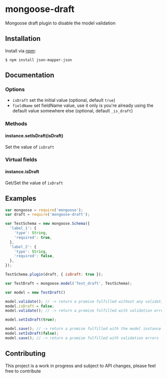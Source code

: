 # mongoose-draft
Mongoose draft plugin to disable the model validation

## Installation

Install via [npm](https://www.npmjs.com/):

```
$ npm install json-mapper-json
```

## Documentation

### Options

* `isDraft` set the initial value (optional, default `true`)
* `fieldName` set fieldName value, use it only is you're already using the default value somewhere else (optional, default `_is_draft`)

### Methods

#### instance.setIsDraft(isDraft)

Set the value of `isDraft`

### Virtual fields

#### instance.isDraft

Get/Set the value of `isDraft`

## Examples

````javascript
var mongoose = require('mongoose');
var draft = require('mongoose-draft');

var TestSchema = new mongoose.Schema({
  'label_1': {
    'type': String,
    'required': true,
  },
  'label_2': {
    'type': String,
    'required': false,
  },
});

TestSchema.plugin(draft, { isDraft: true });

var TestDraft = mongoose.model('Test_draft', TestSchema);

var model = new TestDraft()

model.validate(); // -> return a promise fulfilled without any validation errors
model.isDraft = false;
model.validate(); // -> return a promise fulfilled with validation errors

model.setIsDraft(true);

model.save(); // -> return a promise fulfilled with the model instance
model.setIsDraft(false);
model.save(); // -> return a promise fulfilled with validation errors
````

## Contributing

This project is a work in progress and subject to API changes, please feel free to contribute
